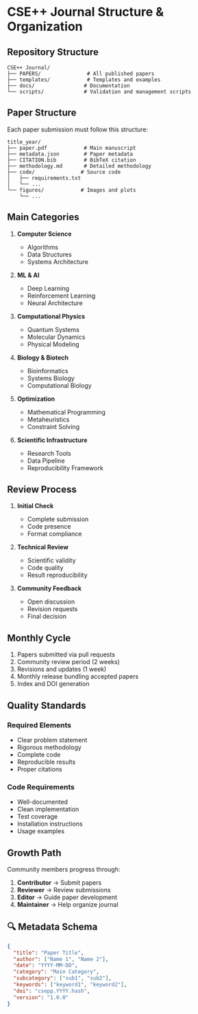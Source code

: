 # CSE++ Journal Structure & Organization

## Repository Structure

```
CSE++ Journal/
├── PAPERS/               # All published papers
├── templates/            # Templates and examples
├── docs/                # Documentation
└── scripts/             # Validation and management scripts
```

## Paper Structure

Each paper submission must follow this structure:
```
title_year/
├── paper.pdf            # Main manuscript
├── metadata.json        # Paper metadata
├── CITATION.bib         # BibTeX citation
├── methodology.md       # Detailed methodology
├── code/               # Source code
│   ├── requirements.txt
│   └── ...
└── figures/            # Images and plots
    └── ...
```

## Main Categories

1. **Computer Science**
   - Algorithms
   - Data Structures
   - Systems Architecture

2. **ML & AI**
   - Deep Learning
   - Reinforcement Learning
   - Neural Architecture

3. **Computational Physics**
   - Quantum Systems
   - Molecular Dynamics
   - Physical Modeling

4. **Biology & Biotech**
   - Bioinformatics
   - Systems Biology
   - Computational Biology

5. **Optimization**
   - Mathematical Programming
   - Metaheuristics
   - Constraint Solving

6. **Scientific Infrastructure**
   - Research Tools
   - Data Pipeline
   - Reproducibility Framework

## Review Process 

1. **Initial Check**
   - Complete submission
   - Code presence
   - Format compliance

2. **Technical Review**
   - Scientific validity
   - Code quality
   - Result reproducibility

3. **Community Feedback**
   - Open discussion
   - Revision requests
   - Final decision

## Monthly Cycle

1. Papers submitted via pull requests
2. Community review period (2 weeks)
3. Revisions and updates (1 week)
4. Monthly release bundling accepted papers
5. Index and DOI generation

## Quality Standards

### Required Elements
- Clear problem statement
- Rigorous methodology
- Complete code
- Reproducible results
- Proper citations

### Code Requirements
- Well-documented
- Clean implementation
- Test coverage
- Installation instructions
- Usage examples

## Growth Path

Community members progress through:
1. **Contributor** → Submit papers
2. **Reviewer** → Review submissions
3. **Editor** → Guide paper development
4. **Maintainer** → Help organize journal

## 🔍 Metadata Schema

```json
{
  "title": "Paper Title",
  "author": ["Name 1", "Name 2"],
  "date": "YYYY-MM-DD",
  "category": "Main Category",
  "subcategory": ["sub1", "sub2"],
  "keywords": ["keyword1", "keyword2"],
  "doi": "csepp.YYYY.hash",
  "version": "1.0.0"
}
```
